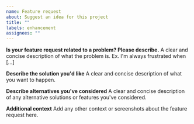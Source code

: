 ```yaml
---
name: Feature request
about: Suggest an idea for this project
title: ""
labels: enhancement
assignees: ""
---
```


<!--

I will reject feature requests for:

- Docs updates for versions of Git older than 2.25.
- Requests to cover any graphical interfaces for Git, like Sublime Merge, GitHub Desktop or GitKraken.
- Requests to cover Git integrations, like those for VSCode, Atom, JetBrains's IDEs or Magit.
- Any Git hosting provider that is not GitHub.

-->

**Is your feature request related to a problem? Please describe.**
A clear and concise description of what the problem is. Ex. I'm always frustrated when [...]

**Describe the solution you'd like**
A clear and concise description of what you want to happen.

**Describe alternatives you've considered**
A clear and concise description of any alternative solutions or features you've considered.

**Additional context**
Add any other context or screenshots about the feature request here.

